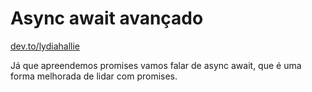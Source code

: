 # Async await avançado

[dev.to/lydiahallie](https://dev.to/lydiahallie/javascript-visualized-promises-async-await-5gke)

Já que apreendemos promises vamos falar de async await, que é uma forma
melhorada de lidar com promises.